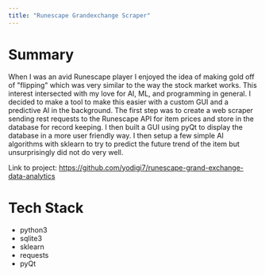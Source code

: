 ```yaml
---
title: "Runescape Grandexchange Scraper"
---
```


# Summary

When I was an avid Runescape player I enjoyed the idea of making gold off of "flipping" which was very similar to the way the stock market works.
This interest intersected with my love for AI, ML, and programming in general.
I decided to make a tool to make this easier with a custom GUI and a predictive AI in the background.
The first step was to create a web scraper sending rest requests to the Runescape API for item prices and store in the database for record keeping.
I then built a GUI using pyQt to display the database in a more user friendly way.
I then setup a few simple AI algorithms with sklearn to try to predict the future trend of the item but unsurprisingly did not do very well.

Link to project: https://github.com/yodigi7/runescape-grand-exchange-data-analytics

# Tech Stack

* python3
* sqlite3
* sklearn
* requests
* pyQt
